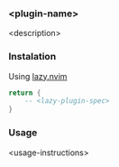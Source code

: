 ### \<plugin-name\>

\<description\>

### Instalation

Using [lazy.nvim]

```lua
return {
    -- <lazy-plugin-spec>
}
```

[lazy.nvim]: https://github.com/folke/lazy.nvim

### Usage

\<usage-instructions\>
